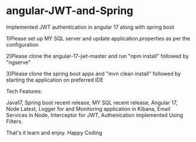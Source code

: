 # angular-JWT-and-Spring
Implemented JWT authentication in angular 17 along with spring boot

1)Please set up MY SQL server and update application.properties as per the configuration

2)Please clone the angular-17-jwt-master and run "npm install" followed by "ngserve"

3)Please clone the spring boot apps and "mvn clean install" followed by starting the application on preferred IDE

Tech Features:

Java17,
Spring boot recent release,
MY SQL recent release,
Angular 17,
Node Latest,
Logger for and Monitoring application in Kibana, 
Email Services in Node,
Interceptor for JWT,
Authenication implemented Using Filters.

That's it learn and enjoy. Happy Coding 
